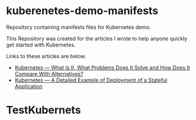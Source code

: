 # kuberenetes-demo-manifests
Repository containing manifests files for Kubernetes demo.

This Repository was created for the articles I wrote to help anyone quickly get started with Kubernetes.

Links to these articles are below.

- [Kubernetes — What Is It, What Problems Does It Solve and How Does It Compare With Alternatives?](https://medium.com/@srikanth.k/kubernetes-what-is-it-what-problems-does-it-solve-how-does-it-compare-with-its-alternatives-937fe80b754f "Part 1")
- [Kubernetes — A Detailed Example of Deployment of a Stateful Application](https://betterprogramming.pub/kubernetes-a-detailed-example-of-deployment-of-a-stateful-application-de3de33c8632 "Part 2")
# TestKubernets
